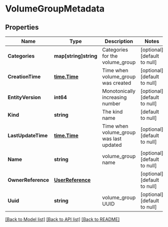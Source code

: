 # VolumeGroupMetadata

## Properties
Name | Type | Description | Notes
------------ | ------------- | ------------- | -------------
**Categories** | **map[string]string** | Categories for the volume_group | [optional] [default to null]
**CreationTime** | [**time.Time**](time.Time.md) | Time when volume_group was created | [optional] [default to null]
**EntityVersion** | **int64** | Monotonically increasing number | [optional] [default to null]
**Kind** | **string** | The kind name | [default to null]
**LastUpdateTime** | [**time.Time**](time.Time.md) | Time when volume_group was last updated | [optional] [default to null]
**Name** | **string** | volume_group name | [optional] [default to null]
**OwnerReference** | [**UserReference**](user_reference.md) |  | [optional] [default to null]
**Uuid** | **string** | volume_group UUID | [optional] [default to null]

[[Back to Model list]](../README.md#documentation-for-models) [[Back to API list]](../README.md#documentation-for-api-endpoints) [[Back to README]](../README.md)
